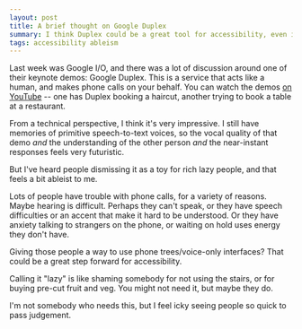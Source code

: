 ```yaml
---
layout: post
title: A brief thought on Google Duplex
summary: I think Duplex could be a great tool for accessibility, even if that's not what it was pitched as.
tags: accessibility ableism
---
```


Last week was Google I/O, and there was a lot of discussion around one of their keynote demos: Google Duplex.
This is a service that acts like a human, and makes phone calls on your behalf.
You can watch the demos [on YouTube](https://www.youtube.com/watch?v=bd1mEm2Fy08) -- one has Duplex booking a haircut, another trying to book a table at a restaurant.

From a technical perspective, I think it's very impressive.
I still have memories of primitive speech-to-text voices, so the vocal quality of that demo *and* the understanding of the other person *and* the near-instant responses feels very futuristic.

But I've heard people dismissing it as a toy for rich lazy people, and that feels a bit ableist to me.

Lots of people have trouble with phone calls, for a variety of reasons.
Maybe hearing is difficult.
Perhaps they can't speak, or they have speech difficulties or an accent that make it hard to be understood.
Or they have anxiety talking to strangers on the phone, or waiting on hold uses energy they don't have.

Giving those people a way to use phone trees/voice-only interfaces?
That could be a great step forward for accessibility.

Calling it "lazy" is like shaming somebody for not using the stairs, or for buying pre-cut fruit and veg.
You might not need it, but maybe they do.

I'm not somebody who needs this, but I feel icky seeing people so quick to pass judgement.
